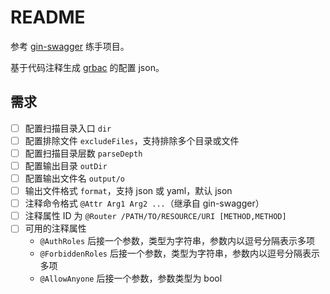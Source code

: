 # README

参考 [gin-swagger](https://github.com/swaggo/gin-swagger) 练手项目。 

基于代码注释生成 [grbac](https://github.com/storyicon/grbac) 的配置 json。

## 需求

- [ ] 配置扫描目录入口 `dir`
- [ ] 配置排除文件 `excludeFiles`，支持排除多个目录或文件
- [ ] 配置扫描目录层数 `parseDepth`
- [ ] 配置输出目录 `outDir`
- [ ] 配置输出文件名 `output/o`
- [ ] 输出文件格式 `format`，支持 json 或 yaml，默认 json
- [ ] 注释命令格式 `@Attr Arg1 Arg2 ...`（继承自 gin-swagger）
- [ ] 注释属性 ID 为 `@Router /PATH/TO/RESOURCE/URI [METHOD,METHOD]`
- [ ] 可用的注释属性
  - `@AuthRoles` 后接一个参数，类型为字符串，参数内以逗号分隔表示多项
  - `@ForbiddenRoles` 后接一个参数，类型为字符串，参数内以逗号分隔表示多项
  - `@AllowAnyone` 后接一个参数，参数类型为 bool
